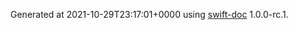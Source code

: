 Generated at 2021-10-29T23:17:01+0000 using [swift-doc](https://github.com/SwiftDocOrg/swift-doc) 1.0.0-rc.1.
